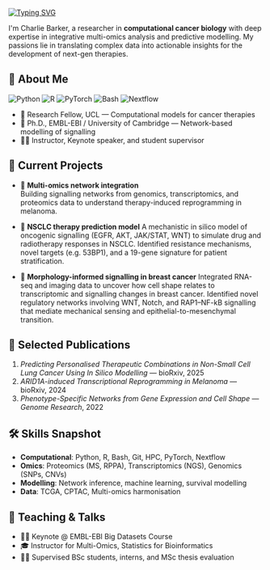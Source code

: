 [![Typing SVG](https://readme-typing-svg.demolab.com/?lines=Hi%2C+I'm+Charlie;A+researcher+in+computational+cancer+biology)](https://git.io/typing-svg)

I'm Charlie Barker, a researcher in **computational cancer biology** with deep expertise in integrative multi-omics analysis and predictive modelling.
My passions lie in translating complex data into actionable insights for the development of next-gen therapies.

## 🧠 About Me

![Python](https://img.shields.io/badge/-Python-3776AB?style=flat-square&logo=python&logoColor=white)
![R](https://img.shields.io/badge/-R-276DC3?style=flat-square&logo=r&logoColor=white)
![PyTorch](https://img.shields.io/badge/-PyTorch-EE4C2C?style=flat-square&logo=pytorch&logoColor=white)
![Bash](https://img.shields.io/badge/-Bash-4EAA25?style=flat-square&logo=gnu-bash&logoColor=white)
![Nextflow](https://img.shields.io/badge/-Nextflow-3B0F70?style=flat-square&logo=nextflow&logoColor=white)

- 🔬 Research Fellow, UCL — Computational models for cancer therapies  
- 🧬 Ph.D., EMBL-EBI / University of Cambridge — Network-based modelling of signalling  
- 👨‍🏫 Instructor, Keynote speaker, and student supervisor

## 🧪 Current Projects

- 🧩 **Multi-omics network integration**  
Building signalling networks from genomics, transcriptomics, and proteomics data to understand therapy-induced reprogramming in melanoma.

- 🧬 **NSCLC therapy prediction model**
A mechanistic in silico model of oncogenic signalling (EGFR, AKT, JAK/STAT, WNT) to simulate drug and radiotherapy responses in NSCLC. Identified resistance mechanisms, novel targets (e.g. 53BP1), and a 19-gene signature for patient stratification.

- 🦠 **Morphology-informed signalling in breast cancer**
Integrated RNA-seq and imaging data to uncover how cell shape relates to transcriptomic and signalling changes in breast cancer. Identified novel regulatory networks involving WNT, Notch, and RAP1–NF-kB signalling that mediate mechanical sensing and epithelial-to-mesenchymal transition.

## 📄 Selected Publications

1. *Predicting Personalised Therapeutic Combinations in Non-Small Cell Lung Cancer Using In Silico Modelling* — bioRxiv, 2025  
2. *ARID1A-induced Transcriptional Reprogramming in Melanoma* — bioRxiv, 2024  
3. *Phenotype-Specific Networks from Gene Expression and Cell Shape* — *Genome Research*, 2022  

## 🛠️ Skills Snapshot

- **Computational**: Python, R, Bash, Git, HPC, PyTorch, Nextflow  
- **Omics**: Proteomics (MS, RPPA), Transcriptomics (NGS), Genomics (SNPs, CNVs)  
- **Modelling**: Network inference, machine learning, survival modelling  
- **Data**: TCGA, CPTAC, Multi-omics harmonisation  

## 🎤 Teaching & Talks

- 🧑‍🏫 Keynote @ EMBL-EBI Big Datasets Course  
- 🎓 Instructor for Multi-Omics, Statistics for Bioinformatics  
- 👨‍🎓 Supervised BSc students, interns, and MSc thesis evaluation  


